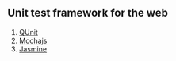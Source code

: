 
## Unit test framework for the web

1. [QUnit](https://qunitjs.com/)
2. [Mochajs](http://mochajs.org/)
3. [Jasmine](http://jasmine.github.io/)
